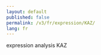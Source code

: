 ```yaml
---
layout: default
published: false
permalink: /v3/fr/expression/KAZ/
lang: fr
---
```


expression analysis KAZ
